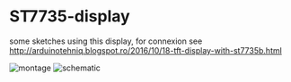 # ST7735-display
some sketches using this display, for connexion see http://arduinotehniq.blogspot.ro/2016/10/18-tft-display-with-st7735b.html

![montage](https://4.bp.blogspot.com/-DIGn2h9IOHQ/WBRrzeetadI/AAAAAAAARKw/1IIHntAKQ98l-3ZN4tjFND_7sS01HvxwwCEw/s1600/ST7735_display_resisitor_Arduino_ok.jpg)
![schematic](https://3.bp.blogspot.com/-PjBgPT9hgfM/WBRqCnLSaoI/AAAAAAAARKk/nrnPZUyW4gw_A6EsLH6e20YkokeFtPXpgCLcB/s1600/1_8_TFT_wire.png)
